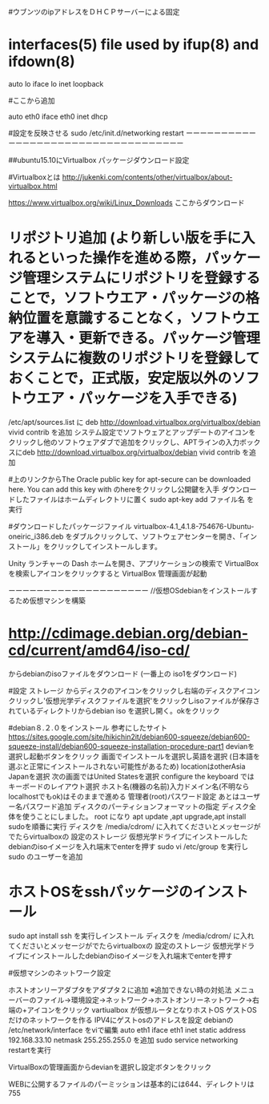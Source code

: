 #ウブンツのipアドレスをＤＨＣＰサーバーによる固定


# interfaces(5) file used by ifup(8) and ifdown(8)
auto lo
iface lo  inet loopback  

#ここから追加 

auto eth0
iface eth0 inet dhcp

#設定を反映させる
sudo /etc/init.d/networking restart
ーーーーーーーーーーーーーーーーーーーーーーーーーーーーーーーーーーー

##ubuntu15.10にVirtualbox パッケージダウンロード設定

#Virtualboxとは http://jukenki.com/contents/other/virtualbox/about-virtualbox.html

https://www.virtualbox.org/wiki/Linux_Downloads ここからダウンロード

# リポジトリ追加 (より新しい版を手に入れるといった操作を進める際，パッケージ管理システムにリポジトリを登録することで，ソフトウエア・パッケージの格納位置を意識することなく，ソフトウエアを導入・更新できる。パッケージ管理システムに複数のリポジトリを登録しておくことで，正式版，安定版以外のソフトウエア・パッケージを入手できる)

/etc/apt/sources.list に deb http://download.virtualbox.org/virtualbox/debian vivid contrib を追加
システム設定でソフトウェアとアップデートのアイコンをクリックし他のソフトウェアダブで追加をクリックし、APTラインの入力ボックスにdeb http://download.virtualbox.org/virtualbox/debian vivid contrib を追加

#上のリンクからThe Oracle public key for apt-secure can be downloaded here. You can add this key with のhereをクリックし公開鍵を入手 ダウンロードしたファイルはホームディレクトリに置く
sudo apt-key add ファイル名 を実行

#ダウンロードしたパッケージファイル virtualbox-4.1_4.1.8-754676-Ubuntu-oneiric_i386.deb をダブルクリックして、ソフトウェアセンターを開き、「インストール」をクリックしてインストールします。

Unity ランチャーの Dash ホームを開き、アプリケーションの検索で VirtualBox を検索しアイコンをクリックすると VirtualBox 管理画面が起動 






ーーーーーーーーーーーーーーーーーーーー
//仮想OSdebianをインストールするため仮想マシンを構築





# http://cdimage.debian.org/debian-cd/current/amd64/iso-cd/
からdebianのisoファイルをダウンロード (一番上の iso1をダウンロード)




#設定 ストレージ からディスクのアイコンをクリックし右端のディスクアイコンクリックし'仮想光学ディスクファイルを選択'をクリックしisoファイルが保存されているディレクトリからdebian iso を選択し開く。okをクリック

#debian８.２.０をインストール
参考にしたサイト https://sites.google.com/site/hikichin2it/debian600-squeeze/debian600-squeeze-install/debian600-squeeze-installation-procedure-part1
devianを選択し起動ボタンをクリック
画面でインストールを選択し英語を選択
(日本語を選ぶと正常にインストールされない可能性があるため)
locationはotherAsia Japanを選択
次の画面ではUnited Statesを選択
configure the keyboard ではキーボードのレイアウト選択
ホスト名(機器の名前)入力ドメイン名(不明ならlocalhostでもok)はそのままで進める
管理者(root)パスワード設定
あとはユーザー名パスワード追加
ディスクのパーティションフォーマットの指定
ディスク全体を使うことにしました。 
root になり apt update ,apt upgrade,apt install sudoを順番に実行 
 ディスクを  /media/cdrom/ に入れてくださいとメッセージがでたらvirtualboxの 設定のストレージ 仮想光学ドライブにインストールしたdebianのisoイメージを入れ端末でenterを押す
 sudo vi /etc/group を実行しsudo のユーザーを追加
# ホストOSをsshパッケージのインストール
sudo apt install ssh を実行しインストール
ディスクを  /media/cdrom/ に入れてくださいとメッセージがでたらvirtualboxの 設定のストレージ 仮想光学ドライブにインストールしたdebianのisoイメージを入れ端末でenterを押す




#仮想マシンのネットワーク設定

ホストオンリーアダプタをアダプタ２に追加
※追加できない時の対処法 メニューバーのファイル→環境設定→ネットワーク→ホストオンリーネットワーク→右端の+アイコンをクリック
vartiualbox が仮想ルータとなりホストOS ゲストOSだけのネットワークを作る IPV4にゲストosのアドレスを設定
debianの /etc/network/interface をviで編集
auto eth1
iface eth1 inet static
address 192.168.33.10
netmask 255.255.255.0
を追加
sudo  service networking restartを実行


VirtualBoxの管理画面からdevianを選択し設定ボタンをクリック                   






WEBに公開するファイルのパーミッションは基本的には644、ディレクトリは755






